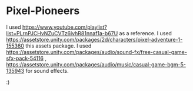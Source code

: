 # Pixel-Pioneers
I used https://www.youtube.com/playlist?list=PLrnPJCHvNZuCVTz6lvhR81nnaf1a-b67U as a reference.
I used https://assetstore.unity.com/packages/2d/characters/pixel-adventure-1-155360 this assets package.
I used https://assetstore.unity.com/packages/audio/sound-fx/free-casual-game-sfx-pack-54116 , https://assetstore.unity.com/packages/audio/music/casual-game-bgm-5-135943 for sound effects.

:)
